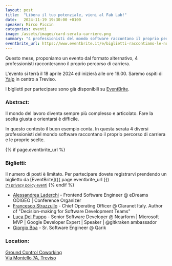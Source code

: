```yaml
---
layout: post
title:  "Libera il tuo potenziale, vieni al Fab Lab!"
date:   2024-11-19 19:30:00 +0100
speaker: Mirco Piccin
categories: eventi
image: /assets/images/card-serata-carriere.png
summary: "4 professionisti del mondo software raccontano il proprio percorso di carriera e le proprie scelte"
eventbrite_url: https://www.eventbrite.it/e/biglietti-raccontiamo-le-nostre-carriere-nel-mondo-del-software-878982479257
---
```


Questo mese, proponiamo un evento dal formato alternativo, 4 professionisti racconteranno il proprio percorso di carriera.

L'evento si terrà il 18 aprile 2024 ed inizierà alle ore 19.00. Saremo ospiti di [Yalp](#location) in centro a Treviso.

I biglietti per partecipare sono già disponibili su [EventBrite](#tickets).

<h3>Abstract:</h3>

Il mondo del lavoro diventa sempre più complesso e articolato. Fare la scelta giusta e orientarsi è difficile.

In questo contesto il buon esempio conta. In questa serata 4 diversi professionisti del mondo software raccontano il proprio percorso di carriera e le proprie scelte.

{% if page.eventbrite_url %}
<a id="tickets"></a>

<h3>Biglietti:</h3>
Il numero di posti è limitato. Per partecipare dovete registrarvi prendendo un biglietto da [EventBrite]({{ page.eventbrite_url }})<br/>
<small><a href="#privacy-policy">(*) privacy policy eventi</a></small>
{% endif %}

<a id="speaker"></a>


- [Alessandrea Laderchi](https://www.linkedin.com/in/alessandra-laderchi/) - Frontend Software Engineer @ eDreams ODIGEO | Conference Organizer
- [Francesco Strazzullo](https://www.linkedin.com/in/francescostrazzullo/) - Chief Operating Officer @ Claranet Italy. Author of "Decision-making for Software Development Teams"
- [Luca Del Puppo](https://www.linkedin.com/in/lucadelpuppo/) - Senior Software Developer @ Nearform | Microsoft MVP | Google Developer Expert | Speaker | @gitkraken ambassador
- [Giorgio Boa](https://www.linkedin.com/in/giorgio-boa/) - Sr. Software Engineer @ Qarik

<a id="location"></a>

<h3>Location:</h3>

[Ground Control Coworking<br />Via Montello 7A, Treviso](https://www.google.com/maps/dir//Via+Tommaso+da+Modena,+8,+31100+Treviso+TV/@45.6616737,12.1643282,12z/data=!4m8!4m7!1m0!1m5!1m1!1s0x477949d448d9ae83:0x49d918c81a78480e!2m2!1d12.2467288!2d45.6617033)
